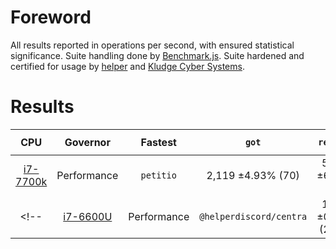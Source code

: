 # Foreword

All results reported in operations per second, with ensured statistical
significance. Suite handling done by [Benchmark.js]. Suite hardened and
certified for usage by [helper] and [Kludge Cyber Systems].

[Benchmark.js]: https://benchmarkjs.com
[helper]: https://github.com/helperdiscord
[Kludge Cyber Systems]: https://github.com/kludge-cs

# Results

|      CPU      |   Governor  |         Fastest         |       `got`         |     `request`       |    `node-fetch`     |      `centra`       |      `https`        | `petitio`               |
|:-------------:|:-----------:|:-----------------------:|:-------------------:|:-------------------:|:-------------------:|:-------------------:|:-------------------:|:-----------------------:|
| [i7-7700k][1] | Performance | `petitio`               | 2,119 ±4.93% (70)   | 5,786 ±6.52% (69)   | 6,011 ±3.94% (70)   | 9,245 ±4.46% (74)   | 10,275 ±0.84% (83)  | 16,349 ±2.44% (85)      |
<!-- | [i7-6600U][2] | Performance | `@helperdiscord/centra` | 1,977 ±0.63% (2074) | 2,854 ±1.23% (2063) | 3,017 ±1.21% (2068) | 3,956 ±1.95% (2063) | 4,588 ±0.68% (2064) | 4,962 ±0.67% (2063)     | -->

[1]: https://github.com/tbnritzdoge
[2]: https://github.com/nytelife26
 